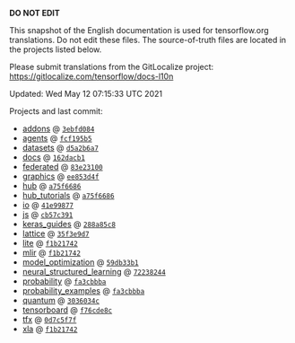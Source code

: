 __DO NOT EDIT__

This snapshot of the English documentation is used for tensorflow.org
translations. Do not edit these files. The source-of-truth files are located in
the projects listed below.

Please submit translations from the GitLocalize project: https://gitlocalize.com/tensorflow/docs-l10n

Updated: Wed May 12 07:15:33 UTC 2021

Projects and last commit:

- [addons](https://github.com/tensorflow/addons/tree/master/docs) @ <a href='https://github.com/tensorflow/addons/commit/3ebfd084707d68773b8f3b5fa759f33d7a749163'><code>3ebfd084</code></a>
- [agents](https://github.com/tensorflow/agents/tree/master/docs) @ <a href='https://github.com/tensorflow/agents/commit/fcf195b557b08d05d2378f641f3d809e6ea773a3'><code>fcf195b5</code></a>
- [datasets](https://github.com/tensorflow/datasets/tree/master/docs) @ <a href='https://github.com/tensorflow/datasets/commit/d5a2b6a7ff71c1cb0c262b7fff27ccc3dffdae05'><code>d5a2b6a7</code></a>
- [docs](https://github.com/tensorflow/docs/tree/master/site/en) @ <a href='https://github.com/tensorflow/docs/commit/162dacb1c0230b03f0680022fa719067b8e7cef3'><code>162dacb1</code></a>
- [federated](https://github.com/tensorflow/federated/tree/master/docs) @ <a href='https://github.com/tensorflow/federated/commit/83e2310074df01d2a3b446a8e1c508d79a549119'><code>83e23100</code></a>
- [graphics](https://github.com/tensorflow/graphics/tree/master/tensorflow_graphics/g3doc) @ <a href='https://github.com/tensorflow/graphics/commit/ee853d4fbd63352ad091c1bb69d4702ccd71a61a'><code>ee853d4f</code></a>
- [hub](https://github.com/tensorflow/hub/tree/master/docs) @ <a href='https://github.com/tensorflow/hub/commit/a75f668675aa47915732611d7352d04a54172eae'><code>a75f6686</code></a>
- [hub_tutorials](https://github.com/tensorflow/hub/tree/master/examples/colab) @ <a href='https://github.com/tensorflow/hub/commit/a75f668675aa47915732611d7352d04a54172eae'><code>a75f6686</code></a>
- [io](https://github.com/tensorflow/io/tree/master/docs) @ <a href='https://github.com/tensorflow/io/commit/41e998771ac921dca5ed9cad284c4b982d2582e6'><code>41e99877</code></a>
- [js](https://github.com/tensorflow/tfjs-website/tree/master/docs) @ <a href='https://github.com/tensorflow/tfjs-website/commit/cb57c39106ccbf1b866417dff66da3a6a8b06186'><code>cb57c391</code></a>
- [keras_guides](https://github.com/tensorflow/docs/tree/snapshot-keras/site/en/guide/keras) @ <a href='https://github.com/tensorflow/docs/commit/288a85c8c652050d802d4737ebf21d19254b6672'><code>288a85c8</code></a>
- [lattice](https://github.com/tensorflow/lattice/tree/master/docs) @ <a href='https://github.com/tensorflow/lattice/commit/35f3e9d7da7f90a700d7a903e1818e82965f245c'><code>35f3e9d7</code></a>
- [lite](https://github.com/tensorflow/tensorflow/tree/master/tensorflow/lite/g3doc) @ <a href='https://github.com/tensorflow/tensorflow/commit/f1b217420e931881075ab2f34b1c44d1719ec675'><code>f1b21742</code></a>
- [mlir](https://github.com/tensorflow/tensorflow/tree/master/tensorflow/compiler/mlir/g3doc) @ <a href='https://github.com/tensorflow/tensorflow/commit/f1b217420e931881075ab2f34b1c44d1719ec675'><code>f1b21742</code></a>
- [model_optimization](https://github.com/tensorflow/model-optimization/tree/master/tensorflow_model_optimization/g3doc) @ <a href='https://github.com/tensorflow/model-optimization/commit/59db33b12bc7d2c25e988b0e290ca860d4313b0b'><code>59db33b1</code></a>
- [neural_structured_learning](https://github.com/tensorflow/neural-structured-learning/tree/master/g3doc) @ <a href='https://github.com/tensorflow/neural-structured-learning/commit/72238244a7a3b614f2606ebbc01108a301183d4b'><code>72238244</code></a>
- [probability](https://github.com/tensorflow/probability/tree/master/tensorflow_probability/g3doc) @ <a href='https://github.com/tensorflow/probability/commit/fa3cbbba4dc04306e07f84bb441b9b805e8d20a0'><code>fa3cbbba</code></a>
- [probability_examples](https://github.com/tensorflow/probability/tree/master/tensorflow_probability/examples/jupyter_notebooks) @ <a href='https://github.com/tensorflow/probability/commit/fa3cbbba4dc04306e07f84bb441b9b805e8d20a0'><code>fa3cbbba</code></a>
- [quantum](https://github.com/tensorflow/quantum/tree/master/docs) @ <a href='https://github.com/tensorflow/quantum/commit/3036034c0fba80d3d2efcfa6ac42479538b9de05'><code>3036034c</code></a>
- [tensorboard](https://github.com/tensorflow/tensorboard/tree/master/docs) @ <a href='https://github.com/tensorflow/tensorboard/commit/f76cde8c10b9229df5fb51135a56fdd396e48d8d'><code>f76cde8c</code></a>
- [tfx](https://github.com/tensorflow/tfx/tree/master/docs) @ <a href='https://github.com/tensorflow/tfx/commit/0d7c5f7f28a57d1d1a0cf787197ee7a5d08c32d7'><code>0d7c5f7f</code></a>
- [xla](https://github.com/tensorflow/tensorflow/tree/master/tensorflow/compiler/xla/g3doc) @ <a href='https://github.com/tensorflow/tensorflow/commit/f1b217420e931881075ab2f34b1c44d1719ec675'><code>f1b21742</code></a>

